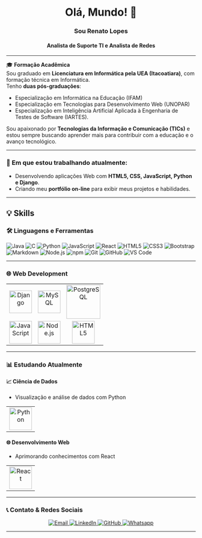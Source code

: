 <h1 align="center">Olá, Mundo! 👋</h1>
<h3 align="center">Sou Renato Lopes</h3>
<h4 align="center">Analista de Suporte TI e Analista de Redes</h4>

---

🎓 **Formação Acadêmica**  
Sou graduado em **Licenciatura em Informática pela UEA (Itacoatiara)**, com formação técnica em Informática.  
Tenho **duas pós-graduações**:
- Especialização em Informática na Educação (IFAM)
- Especialização em Tecnologias para Desenvolvimento Web (UNOPAR)
- Especialização em Inteligência Artificial Aplicada à Engenharia de Testes de Software (IARTES).

Sou apaixonado por **Tecnologias da Informação e Comunicação (TICs)** e estou sempre buscando aprender mais para contribuir com a educação e o avanço tecnológico.

---

### 🚀 Em que estou trabalhando atualmente:
- Desenvolvendo aplicações Web com **HTML5, CSS, JavaScript, Python e Django**.
- Criando meu **portfólio on-line** para exibir meus projetos e habilidades.

---

## 💡 Skills

### 🛠 Linguagens e Ferramentas

![Java](https://img.shields.io/badge/-Java-5B4638?style=flat-square&logo=java&logoColor=ffffff)
![C](https://img.shields.io/badge/-C-A8B9CC?style=flat-square&logo=c&logoColor=ffffff)
![Python](https://img.shields.io/badge/-Python-3776AB?style=flat-square&logo=python&logoColor=ffffff)
![JavaScript](https://img.shields.io/badge/-JavaScript-%23F7DF1C?style=flat-square&logo=javascript&logoColor=000)
![React](https://img.shields.io/badge/-React-61DAFB?style=flat-square&logo=react&logoColor=000)
![HTML5](https://img.shields.io/badge/-HTML5-%23E44D27?style=flat-square&logo=html5&logoColor=fff)
![CSS3](https://img.shields.io/badge/-CSS3-%231572B6?style=flat-square&logo=css3&logoColor=fff)
![Bootstrap](https://img.shields.io/badge/-Bootstrap-563D7C?style=flat-square&logo=Bootstrap)
![Markdown](https://img.shields.io/badge/-Markdown-000000?style=flat-square&logo=markdown)
![Node.js](https://img.shields.io/badge/-Node.js-339933?style=flat-square&logo=Node.js&logoColor=fff)
![npm](https://img.shields.io/badge/-npm-CB3837?style=flat-square&logo=npm)
![Git](https://img.shields.io/badge/-Git-%23F05032?style=flat-square&logo=git&logoColor=fff)
![GitHub](https://img.shields.io/badge/-GitHub-181717?style=flat-square&logo=github)
![VS Code](https://img.shields.io/badge/-VS%20Code-007ACC?style=flat-square&logo=visual-studio-code&logoColor=fff)

---

### 🌐 Web Development

<table>
  <tr>
    <td align="center"><img height="60px" src="https://www.vectorlogo.zone/logos/djangoproject/djangoproject-ar21.svg" alt="Django"/></td>
    <td align="center"><img height="60px" src="https://www.vectorlogo.zone/logos/mysql/mysql-official.svg" alt="MySQL"/></td>
    <td align="center"><img height="90px" src="https://www.vectorlogo.zone/logos/postgresql/postgresql-vertical.svg" alt="PostgreSQL"/></td>
  </tr>
  <tr>
    <td align="center"><img height="60px" src="https://www.vectorlogo.zone/logos/javascript/javascript-ar21.svg" alt="JavaScript"/></td>
    <td align="center"><img height="60px" src="https://www.vectorlogo.zone/logos/nodejs/nodejs-ar21.svg" alt="Node.js"/></td>
    <td align="center"><img height="60px" src="https://www.vectorlogo.zone/logos/w3_html5/w3_html5-ar21.svg" alt="HTML5"/></td>
  </tr>
</table>

---

### 📊 Estudando Atualmente

#### 📈 Ciência de Dados
- Visualização e análise de dados com Python

<table>
  <tr>
    <td align="center"><img height="60px" src="https://www.vectorlogo.zone/logos/python/python-ar21.svg" alt="Python"/></td>
  </tr>
</table>

#### 🌐 Desenvolvimento Web
- Aprimorando conhecimentos com React

<table>
  <tr>
    <td align="center"><img height="60px" src="https://www.vectorlogo.zone/logos/reactjs/reactjs-ar21.svg" alt="React"/></td>
  </tr>
</table>

---

### 📞 Contato & Redes Sociais

<p align="center">
  <a href="mailto:renatolopes.2278@gmail.com" target="_blank">
    <img src="https://img.shields.io/badge/-Gmail-c14438?style=flat-square&logo=Gmail&logoColor=white" alt="Email">
  </a>
  <a href="https://www.linkedin.com/in/renato-lopes-de-carvalho-079a50b4" target="_blank">
    <img src="https://img.shields.io/badge/LinkedIn-%230077B5.svg?&style=flat-square&logo=linkedin&logoColor=white" alt="LinkedIn">
  </a>
  <a href="https://github.com/R10nato" target="_blank">
    <img src="https://img.shields.io/badge/-GitHub-181717?style=flat-square&logo=github" alt="GitHub">
  </a>
  <a href="https://api.whatsapp.com/send?phone=5592992322688&text=Olá!" target="_blank">
    <img src="https://img.shields.io/badge/-Whatsapp-4CA143?style=flat-square&logo=whatsapp&logoColor=white" alt="Whatsapp">
  </a>
</p>

---


 
